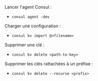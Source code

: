 Lancer l'agent Consul :
- `consul agent -dev`

Charger une configuration :
- `consul kv import @<filename>`

Supprimer une clé :
- `consul kv delete <path-to-key>`

Supprimer les clés rattachées à un préfixe :
- `consul kv delete --recurse <prefix>`
